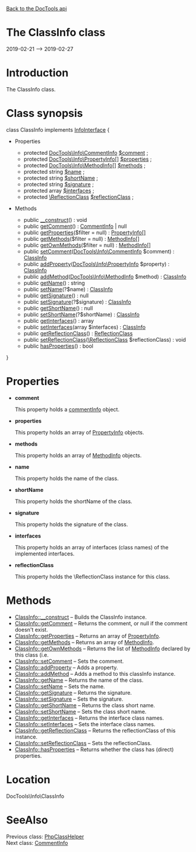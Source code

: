 [Back to the DocTools api](https://github.com/lingtalfi/DocTools/blob/master/doc/api/DocTools.md)



The ClassInfo class
================
2019-02-21 --> 2019-02-27






Introduction
============

The ClassInfo class.



Class synopsis
==============


class <span class="pl-k">ClassInfo</span> implements [InfoInterface](https://github.com/lingtalfi/DocTools/blob/master/doc/api/DocTools/Info/InfoInterface.md) {

- Properties
    - protected [DocTools\Info\CommentInfo](https://github.com/lingtalfi/DocTools/blob/master/doc/api/DocTools/Info/CommentInfo.md) [$comment](#property-comment) ;
    - protected [DocTools\Info\PropertyInfo[]](https://github.com/lingtalfi/DocTools/blob/master/doc/api/DocTools/Info/PropertyInfo.md) [$properties](#property-properties) ;
    - protected [DocTools\Info\MethodInfo[]](https://github.com/lingtalfi/DocTools/blob/master/doc/api/DocTools/Info/MethodInfo.md) [$methods](#property-methods) ;
    - protected string [$name](#property-name) ;
    - protected string [$shortName](#property-shortName) ;
    - protected string [$signature](#property-signature) ;
    - protected array [$interfaces](#property-interfaces) ;
    - protected [\ReflectionClass](http://php.net/manual/en/class.reflectionclass.php) [$reflectionClass](#property-reflectionClass) ;

- Methods
    - public [__construct](https://github.com/lingtalfi/DocTools/blob/master/doc/api/DocTools/Info/ClassInfo/__construct.md)() : void
    - public [getComment](https://github.com/lingtalfi/DocTools/blob/master/doc/api/DocTools/Info/ClassInfo/getComment.md)() : [CommentInfo](https://github.com/lingtalfi/DocTools/blob/master/doc/api/DocTools/Info/CommentInfo.md) | null
    - public [getProperties](https://github.com/lingtalfi/DocTools/blob/master/doc/api/DocTools/Info/ClassInfo/getProperties.md)($filter = null) : [PropertyInfo[]](https://github.com/lingtalfi/DocTools/blob/master/doc/api/DocTools/Info/PropertyInfo.md)
    - public [getMethods](https://github.com/lingtalfi/DocTools/blob/master/doc/api/DocTools/Info/ClassInfo/getMethods.md)($filter = null) : [MethodInfo[]](https://github.com/lingtalfi/DocTools/blob/master/doc/api/DocTools/Info/MethodInfo.md)
    - public [getOwnMethods](https://github.com/lingtalfi/DocTools/blob/master/doc/api/DocTools/Info/ClassInfo/getOwnMethods.md)($filter = null) : [MethodInfo[]](https://github.com/lingtalfi/DocTools/blob/master/doc/api/DocTools/Info/MethodInfo.md)
    - public [setComment](https://github.com/lingtalfi/DocTools/blob/master/doc/api/DocTools/Info/ClassInfo/setComment.md)([DocTools\Info\CommentInfo](https://github.com/lingtalfi/DocTools/blob/master/doc/api/DocTools/Info/CommentInfo.md) $comment) : [ClassInfo](https://github.com/lingtalfi/DocTools/blob/master/doc/api/DocTools/Info/ClassInfo.md)
    - public [addProperty](https://github.com/lingtalfi/DocTools/blob/master/doc/api/DocTools/Info/ClassInfo/addProperty.md)([DocTools\Info\PropertyInfo](https://github.com/lingtalfi/DocTools/blob/master/doc/api/DocTools/Info/PropertyInfo.md) $property) : [ClassInfo](https://github.com/lingtalfi/DocTools/blob/master/doc/api/DocTools/Info/ClassInfo.md)
    - public [addMethod](https://github.com/lingtalfi/DocTools/blob/master/doc/api/DocTools/Info/ClassInfo/addMethod.md)([DocTools\Info\MethodInfo](https://github.com/lingtalfi/DocTools/blob/master/doc/api/DocTools/Info/MethodInfo.md) $method) : [ClassInfo](https://github.com/lingtalfi/DocTools/blob/master/doc/api/DocTools/Info/ClassInfo.md)
    - public [getName](https://github.com/lingtalfi/DocTools/blob/master/doc/api/DocTools/Info/ClassInfo/getName.md)() : string
    - public [setName](https://github.com/lingtalfi/DocTools/blob/master/doc/api/DocTools/Info/ClassInfo/setName.md)(?$name) : [ClassInfo](https://github.com/lingtalfi/DocTools/blob/master/doc/api/DocTools/Info/ClassInfo.md)
    - public [getSignature](https://github.com/lingtalfi/DocTools/blob/master/doc/api/DocTools/Info/ClassInfo/getSignature.md)() : null
    - public [setSignature](https://github.com/lingtalfi/DocTools/blob/master/doc/api/DocTools/Info/ClassInfo/setSignature.md)(?$signature) : [ClassInfo](https://github.com/lingtalfi/DocTools/blob/master/doc/api/DocTools/Info/ClassInfo.md)
    - public [getShortName](https://github.com/lingtalfi/DocTools/blob/master/doc/api/DocTools/Info/ClassInfo/getShortName.md)() : null
    - public [setShortName](https://github.com/lingtalfi/DocTools/blob/master/doc/api/DocTools/Info/ClassInfo/setShortName.md)(?$shortName) : [ClassInfo](https://github.com/lingtalfi/DocTools/blob/master/doc/api/DocTools/Info/ClassInfo.md)
    - public [getInterfaces](https://github.com/lingtalfi/DocTools/blob/master/doc/api/DocTools/Info/ClassInfo/getInterfaces.md)() : array
    - public [setInterfaces](https://github.com/lingtalfi/DocTools/blob/master/doc/api/DocTools/Info/ClassInfo/setInterfaces.md)(array $interfaces) : [ClassInfo](https://github.com/lingtalfi/DocTools/blob/master/doc/api/DocTools/Info/ClassInfo.md)
    - public [getReflectionClass](https://github.com/lingtalfi/DocTools/blob/master/doc/api/DocTools/Info/ClassInfo/getReflectionClass.md)() : [ReflectionClass](http://php.net/manual/en/class.reflectionclass.php)
    - public [setReflectionClass](https://github.com/lingtalfi/DocTools/blob/master/doc/api/DocTools/Info/ClassInfo/setReflectionClass.md)([\ReflectionClass](http://php.net/manual/en/class.reflectionclass.php) $reflectionClass) : void
    - public [hasProperties](https://github.com/lingtalfi/DocTools/blob/master/doc/api/DocTools/Info/ClassInfo/hasProperties.md)() : bool

}




Properties
=============

- <span id="property-comment"><b>comment</b></span>

    This property holds a [commentInfo](https://github.com/lingtalfi/DocTools/blob/master/doc/api/DocTools/Info/CommentInfo.md) object.
    
    

- <span id="property-properties"><b>properties</b></span>

    This property holds an array of [PropertyInfo](https://github.com/lingtalfi/DocTools/blob/master/doc/api/DocTools/Info/PropertyInfo.md) objects.
    
    

- <span id="property-methods"><b>methods</b></span>

    This property holds an array of [MethodInfo](https://github.com/lingtalfi/DocTools/blob/master/doc/api/DocTools/Info/MethodInfo.md) objects.
    
    

- <span id="property-name"><b>name</b></span>

    This property holds the name of the class.
    
    

- <span id="property-shortName"><b>shortName</b></span>

    This property holds the shortName of the class.
    
    

- <span id="property-signature"><b>signature</b></span>

    This property holds the signature of the class.
    
    

- <span id="property-interfaces"><b>interfaces</b></span>

    This property holds an array of interfaces (class names) of the implemented interfaces.
    
    

- <span id="property-reflectionClass"><b>reflectionClass</b></span>

    This property holds the \ReflectionClass instance for this class.
    
    



Methods
==============

- [ClassInfo::__construct](https://github.com/lingtalfi/DocTools/blob/master/doc/api/DocTools/Info/ClassInfo/__construct.md) &ndash; Builds the ClassInfo instance.
- [ClassInfo::getComment](https://github.com/lingtalfi/DocTools/blob/master/doc/api/DocTools/Info/ClassInfo/getComment.md) &ndash; Returns the comment, or null if the comment doesn't exist.
- [ClassInfo::getProperties](https://github.com/lingtalfi/DocTools/blob/master/doc/api/DocTools/Info/ClassInfo/getProperties.md) &ndash; Returns an array of [PropertyInfo](https://github.com/lingtalfi/DocTools/blob/master/doc/api/DocTools/Info/PropertyInfo.md).
- [ClassInfo::getMethods](https://github.com/lingtalfi/DocTools/blob/master/doc/api/DocTools/Info/ClassInfo/getMethods.md) &ndash; Returns an array of [MethodInfo](https://github.com/lingtalfi/DocTools/blob/master/doc/api/DocTools/Info/MethodInfo.md).
- [ClassInfo::getOwnMethods](https://github.com/lingtalfi/DocTools/blob/master/doc/api/DocTools/Info/ClassInfo/getOwnMethods.md) &ndash; Returns the list of [MethodInfo](https://github.com/lingtalfi/DocTools/blob/master/doc/api/DocTools/Info/MethodInfo.md) declared by this class (i.e.
- [ClassInfo::setComment](https://github.com/lingtalfi/DocTools/blob/master/doc/api/DocTools/Info/ClassInfo/setComment.md) &ndash; Sets the comment.
- [ClassInfo::addProperty](https://github.com/lingtalfi/DocTools/blob/master/doc/api/DocTools/Info/ClassInfo/addProperty.md) &ndash; Adds a property.
- [ClassInfo::addMethod](https://github.com/lingtalfi/DocTools/blob/master/doc/api/DocTools/Info/ClassInfo/addMethod.md) &ndash; Adds a method to this classInfo instance.
- [ClassInfo::getName](https://github.com/lingtalfi/DocTools/blob/master/doc/api/DocTools/Info/ClassInfo/getName.md) &ndash; Returns the name of the class.
- [ClassInfo::setName](https://github.com/lingtalfi/DocTools/blob/master/doc/api/DocTools/Info/ClassInfo/setName.md) &ndash; Sets the name.
- [ClassInfo::getSignature](https://github.com/lingtalfi/DocTools/blob/master/doc/api/DocTools/Info/ClassInfo/getSignature.md) &ndash; Returns the signature.
- [ClassInfo::setSignature](https://github.com/lingtalfi/DocTools/blob/master/doc/api/DocTools/Info/ClassInfo/setSignature.md) &ndash; Sets the signature.
- [ClassInfo::getShortName](https://github.com/lingtalfi/DocTools/blob/master/doc/api/DocTools/Info/ClassInfo/getShortName.md) &ndash; Returns the class short name.
- [ClassInfo::setShortName](https://github.com/lingtalfi/DocTools/blob/master/doc/api/DocTools/Info/ClassInfo/setShortName.md) &ndash; Sets the class short name.
- [ClassInfo::getInterfaces](https://github.com/lingtalfi/DocTools/blob/master/doc/api/DocTools/Info/ClassInfo/getInterfaces.md) &ndash; Returns the interface class names.
- [ClassInfo::setInterfaces](https://github.com/lingtalfi/DocTools/blob/master/doc/api/DocTools/Info/ClassInfo/setInterfaces.md) &ndash; Sets the interface class names.
- [ClassInfo::getReflectionClass](https://github.com/lingtalfi/DocTools/blob/master/doc/api/DocTools/Info/ClassInfo/getReflectionClass.md) &ndash; Returns the reflectionClass of this instance.
- [ClassInfo::setReflectionClass](https://github.com/lingtalfi/DocTools/blob/master/doc/api/DocTools/Info/ClassInfo/setReflectionClass.md) &ndash; Sets the reflectionClass.
- [ClassInfo::hasProperties](https://github.com/lingtalfi/DocTools/blob/master/doc/api/DocTools/Info/ClassInfo/hasProperties.md) &ndash; Returns whether the class has (direct) properties.





Location
=============
DocTools\Info\ClassInfo


SeeAlso
==============
Previous class: [PhpClassHelper](https://github.com/lingtalfi/DocTools/blob/master/doc/api/DocTools/Helper/PhpClassHelper.md)<br>Next class: [CommentInfo](https://github.com/lingtalfi/DocTools/blob/master/doc/api/DocTools/Info/CommentInfo.md)<br>
